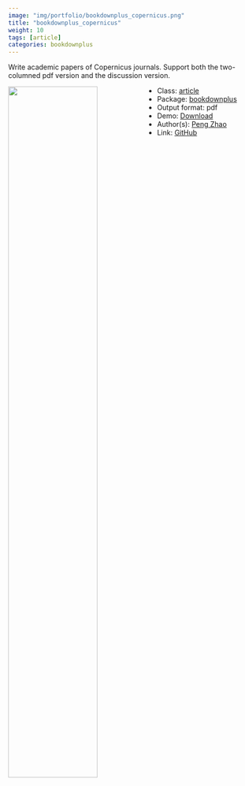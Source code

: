 ```yaml
---
image: "img/portfolio/bookdownplus_copernicus.png"
title: "bookdownplus_copernicus"
weight: 10
tags: [article]
categories: bookdownplus
---
```


Write academic papers of Copernicus journals. Support both the two-columned pdf version and the discussion version.

<!--more-->

<a href="../../img/portfolio/bookdownplus_copernicus.png"><img class = "jf-image-shadow" src="../../img/portfolio/bookdownplus_copernicus.png" style="display: block; margin: auto;" width="60%"  align="left"></a>

- Class: [article](../../tags/article)
- Package: [bookdownplus](bookdownplus)
- Output format: pdf
- Demo: [Download](https://pzhaonet.github.io/bookdownplus/inst2/copernicus/showcase/copernicus.pdf)
- Author(s): [Peng Zhao](https://pzhao.org)
- Link: [GitHub](https://github.com/pzhaonet/bookdownplus)


